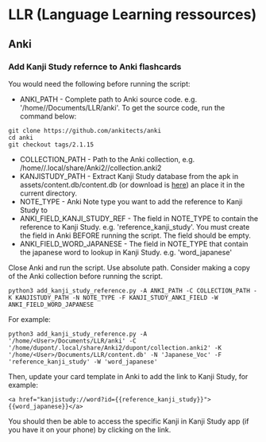 # LLR (Language Learning ressources)

## Anki 
### Add Kanji Study refernce to Anki flashcards

You would need the following before running the script:

* ANKI_PATH - Complete path to Anki source code. e.g. '/home/<User>/Documents/LLR/anki'. To get the source code, run the command below:

```
git clone https://github.com/ankitects/anki
cd anki
git checkout tags/2.1.15
```

* COLLECTION_PATH - Path to the Anki collection, e.g. /home/<USER>/.local/share/Anki2/<USER>/collection.anki2
* KANJISTUDY_PATH - Extract Kanji Study database from the apk in assets/content.db/content.db (or download is [here](https://drive.google.com/file/d/1XA8Pv3lEMtGB1OC9zS7qyi7UuGXC_duf/view?usp=sharing)) an place it in the current directory.
* NOTE_TYPE - Anki Note type you want to add the reference to Kanji Study to
* ANKI_FIELD_KANJI_STUDY_REF - The field in NOTE_TYPE to contain the reference to Kanji Study. e.g. 'reference_kanji_study'. You must create the field in Anki BEFORE running the script. The field should be empty.
* ANKI_FIELD_WORD_JAPANESE - The field in NOTE_TYPE that contain the japanese word to lookup in Kanji Study. e.g. 'word_japanese'

Close Anki and run the script. Use absolute path. Consider making a copy of the Anki collection before running the script.
```
python3 add_kanji_study_reference.py -A ANKI_PATH -C COLLECTION_PATH -K KANJISTUDY_PATH -N NOTE_TYPE -F KANJI_STUDY_ANKI_FIELD -W ANKI_FIELD_WORD_JAPANESE
```

For example:

```
python3 add_kanji_study_reference.py -A '/home/<User>/Documents/LLR/anki' -C '/home/dupont/.local/share/Anki2/dupont/collection.anki2' -K '/home/<User>/Documents/LLR/content.db' -N 'Japanese_Voc' -F 'reference_kanji_study' -W 'word_japanese'
```

Then, update your card template in Anki to add the link to Kanji Study, for example:

```
<a href="kanjistudy://word?id={{reference_kanji_study}}">{{word_japanese}}</a>
```

You should then be able to access the specific Kanji in Kanji Study app (if you have it on your phone) by clicking on the link.